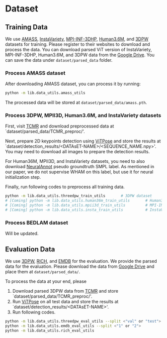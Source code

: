 # Dataset

## Training Data
We use [AMASS](https://amass.is.tue.mpg.de/), [InstaVariety](https://github.com/akanazawa/human_dynamics/blob/master/doc/insta_variety.md), [MPI-INF-3DHP](https://vcai.mpi-inf.mpg.de/3dhp-dataset/), [Human3.6M](http://vision.imar.ro/human3.6m/description.php), and [3DPW](https://virtualhumans.mpi-inf.mpg.de/3DPW/) datasets for training. Please register to their websites to download and process the data. You can download parsed ViT version of InstaVariety, MPI-INF-3DHP, Human3.6M, and 3DPW data from the [Google Drive](https://drive.google.com/drive/folders/13T2ghVvrw_fEk3X-8L0e6DVSYx_Og8o3?usp=sharing). You can save the data under `dataset/parsed_data` folder.

### Process AMASS dataset
After downloading AMASS dataset, you can process it by running:
```bash
python -m lib.data_utils.amass_utils
```
The processed data will be stored at `dataset/parsed_data/amass.pth`.

### Process 3DPW, MPII3D, Human3.6M, and InstaVariety datasets
First, visit [TCMR](https://github.com/hongsukchoi/TCMR_RELEASE) and download preprocessed data at `dataset/parsed_data/TCMR_preproc/'.

Next, prepare 2D keypoints detection using [ViTPose](https://github.com/ViTAE-Transformer/ViTPose) and store the results at `dataset/detection_results/\<DATAsET-NAME>/\<SEQUENCE_NAME.npy>'. You may need to download all images to prepare the detection results.

For Human36M, MPII3D, and InstaVariety datasets, you need to also download [NeuralAnnot](https://github.com/mks0601/NeuralAnnot_RELEASE) pseudo groundtruth SMPL label. As mentioned in our paper, we do not supervise WHAM on this label, but use it for neural initialization step.

Finally, run following codes to preprocess all training data.
```bash
python -m lib.data_utils.threedpw_train_utils       # 3DPW dataset
# [Coming] python -m lib.data_utils.human36m_train_utils       # Human3.6M dataset
# [Coming] python -m lib.data_utils.mpii3d_train_utils         # MPI-INF-3DHP dataset
# [Coming] python -m lib.data_utils.insta_train_utils          # InstaVariety dataset
```

### Process BEDLAM dataset
Will be updated.

## Evaluation Data
We use [3DPW](https://virtualhumans.mpi-inf.mpg.de/3DPW/), [RICH](https://rich.is.tue.mpg.de/), and [EMDB](https://eth-ait.github.io/emdb/) for the evaluation. We provide the parsed data for the evaluation. Please download the data from [Google Drive](https://drive.google.com/drive/folders/13T2ghVvrw_fEk3X-8L0e6DVSYx_Og8o3?usp=sharing) and place them at `dataset/parsed_data/`.

To process the data at your end, please 
1) Download parsed 3DPW data from [TCMR](https://github.com/hongsukchoi/TCMR_RELEASE) and store `dataset/parsed_data/TCMR_preproc/'.
2) Run [ViTPose](https://github.com/ViTAE-Transformer/ViTPose) on all test data and store the results at `dataset/detection_results/\<DATAsET-NAME>'.
3) Run following codes.
```bash
python -m lib.data_utils.threedpw_eval_utils --split <"val" or "test">      # 3DPW dataset
python -m lib.data_utils.emdb_eval_utils --split <"1" or "2">               # EMDB dataset
python -m lib.data_utils.rich_eval_utils                                    # RICH dataset
```